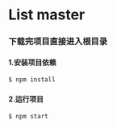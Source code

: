 # List master


### 下载完项目直接进入根目录


#### 1.安装项目依赖

```bash
$ npm install
```


#### 2.运行项目

```bash
$ npm start
```

